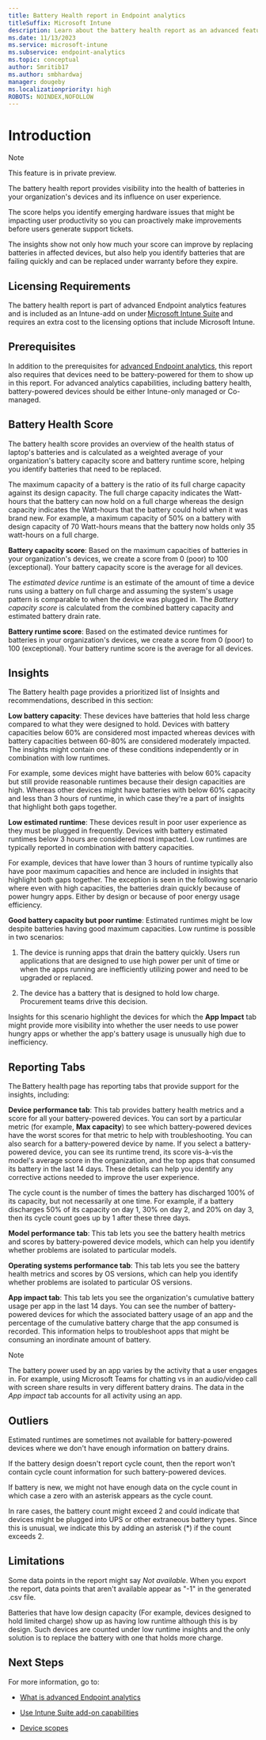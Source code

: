 ```yaml
---
title: Battery Health report in Endpoint analytics
titleSuffix: Microsoft Intune
description: Learn about the battery health report as an advanced feature in Endpoint analytics
ms.date: 11/13/2023
ms.service: microsoft-intune
ms.subservice: endpoint-analytics
ms.topic: conceptual
author: Smritib17
ms.author: smbhardwaj
manager: dougeby
ms.localizationpriority: high
ROBOTS: NOINDEX,NOFOLLOW
---
```


# Introduction

> [!NOTE]
> This feature is in private preview.

The battery health report provides visibility into the health of batteries in your organization's devices and its influence on user experience.

The score helps you identify emerging hardware issues that might be impacting user productivity so you can proactively make improvements before users generate support tickets.

The insights show not only how much your score can improve by replacing batteries in affected devices, but also help you identify batteries that are failing quickly and can be replaced under warranty before they expire.

## Licensing Requirements

The battery health report is part of advanced Endpoint analytics features and is included as an Intune-add on under [Microsoft Intune Suite](../intune/fundamentals/intune-add-ons.md) and requires an extra cost to the licensing options that include Microsoft Intune.

## Prerequisites

In addition to the prerequisites for [advanced Endpoint analytics](advanced-endpoint-analytics#prerequisites), this report also requires that devices need to be battery-powered for them to show up in this report. For advanced analytics capabilities, including battery health, battery-powered devices should be either Intune-only managed or Co-managed.

## Battery Health Score

The battery health score provides an overview of the health status of laptop's batteries and is calculated as a weighted average of your organization's battery capacity score and battery runtime score, helping you identify batteries that need to be replaced.

The maximum capacity of a battery is the ratio of its full charge capacity against its design capacity. The full charge capacity indicates the Watt-hours that the battery can now hold on a full charge whereas the design capacity indicates the Watt-hours that the battery could hold when it was brand new. For example, a maximum capacity of 50% on a battery with design capacity of 70 Watt-hours means that the battery now holds only 35 watt-hours on a full charge.

**Battery capacity score**: Based on the maximum capacities of batteries in your organization's devices, we create a score from 0 (poor) to 100 (exceptional). Your battery capacity score is the average for all devices.

The *estimated device runtime* is an estimate of the amount of time a device runs using a battery on full charge and assuming the system's usage pattern is comparable to when the device was plugged in. The *Battery capacity score* is calculated from the combined battery capacity and estimated battery drain rate.  

**Battery runtime score**: Based on the estimated device runtimes for batteries in your organization's devices, we create a score from 0 (poor) to 100 (exceptional). Your battery runtime score is the average for all devices.

## Insights

The Battery health page provides a prioritized list of Insights and recommendations, described in this section:

**Low battery capacity**: These devices have batteries that hold less charge compared to what they were designed to hold. Devices with battery capacities below 60% are considered most impacted whereas devices with battery capacities between 60-80% are considered moderately impacted. The insights might contain one of these conditions independently or in combination with low runtimes.  

For example, some devices might have batteries with below 60% capacity but still provide reasonable runtimes because their design capacities are high. Whereas other devices might have batteries with below 60% capacity and less than 3 hours of runtime, in which case they're a part of insights that highlight both gaps together.

**Low estimated runtime**: These devices result in poor user experience as they must be plugged in frequently. Devices with battery estimated runtimes below 3 hours are considered most impacted. Low runtimes are typically reported in combination with battery capacities.  

For example, devices that have lower than 3 hours of runtime typically also have poor maximum capacities and hence are included in insights that highlight both gaps together. The exception is seen in the following scenario where even with high capacities, the batteries drain quickly because of power hungry apps. Either by design or because of poor energy usage efficiency.

**Good battery capacity but poor runtime**: Estimated runtimes might be low despite batteries having good maximum capacities. Low runtime is possible in two scenarios:

1. The device is running apps that drain the battery quickly. Users run applications that are designed to use high power per unit of time or when the apps running are inefficiently utilizing power and need to be upgraded or replaced.

2. The device has a battery that is designed to hold low charge. Procurement teams drive this decision.  

Insights for this scenario highlight the devices for which the **App Impact** tab might provide more visibility into whether the user needs to use power hungry apps or whether the app's battery usage is unusually high due to inefficiency.

## Reporting Tabs

The Battery health page has reporting tabs that provide support for the insights, including:

**Device performance tab**: This tab provides battery health metrics and a score for all your battery-powered devices. You can sort by a particular metric (for example, **Max capacity**) to see which battery-powered devices have the worst scores for that metric to help with troubleshooting. You can also search for a battery-powered device by name. If you select a battery-powered device, you can see its runtime trend, its score vis-à-vis the model's average score in the organization, and the top apps that consumed its battery in the last 14 days. These details can help you identify any corrective actions needed to improve the user experience.

The cycle count is the number of times the battery has discharged 100% of its capacity, but not necessarily at one time. For example, if a battery discharges 50% of its capacity on day 1, 30% on day 2, and 20% on day 3, then its cycle count goes up by 1 after these three days.

**Model performance tab**: This tab lets you see the battery health metrics and scores by battery-powered device models, which can help you identify whether problems are isolated to particular models.

**Operating systems performance tab**: This tab lets you see the battery health metrics and scores by OS versions, which can help you identify whether problems are isolated to particular OS versions.

**App impact tab**: This tab lets you see the organization's cumulative battery usage per app in the last 14 days. You can see the number of battery-powered devices for which the associated battery usage of an app and the percentage of the cumulative battery charge that the app consumed is recorded. This information helps to troubleshoot apps that might be consuming an inordinate amount of battery.

> [!NOTE]
> The battery power used by an app varies by the activity that a user engages in. For example, using Microsoft Teams for chatting vs in an audio/video call with screen share results in very different battery drains. The data in the *App impact* tab accounts for all activity using an app.

## Outliers

Estimated runtimes are sometimes not available for battery-powered devices where we don't have enough information on battery drains.

If the battery design doesn't report cycle count, then the report won't contain cycle count information for such battery-powered devices.

If battery is new, we might not have enough data on the cycle count in which case a zero with an asterisk appears as the cycle count.  

In rare cases, the battery count might exceed 2 and could indicate that devices might be plugged into UPS or other extraneous battery types. Since this is unusual, we indicate this by adding an asterisk (*) if the count exceeds 2.  

## Limitations

Some data points in the report might say *Not available*. When you export the report, data points that aren't available appear as "-1" in the generated .csv file.

Batteries that have low design capacity (For example, devices designed to hold limited charge) show up as having low runtime although this is by design. Such devices are counted under low runtime insights and the only solution is to replace the battery with one that holds more charge.

## Next Steps

For more information, go to:

 - [What is advanced Endpoint analytics](advanced-endpoint-analytics.md)

 - [Use Intune Suite add-on capabilities](../intune/fundamentals/intune-add-ons.md)

 - [Device scopes](device-scopes.md)